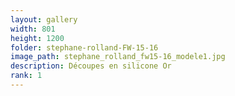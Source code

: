 ```yaml
---
layout: gallery
width: 801
height: 1200
folder: stephane-rolland-FW-15-16
image_path: stephane_rolland_fw15-16_modele1.jpg
description: Découpes en silicone Or
rank: 1
---
```

